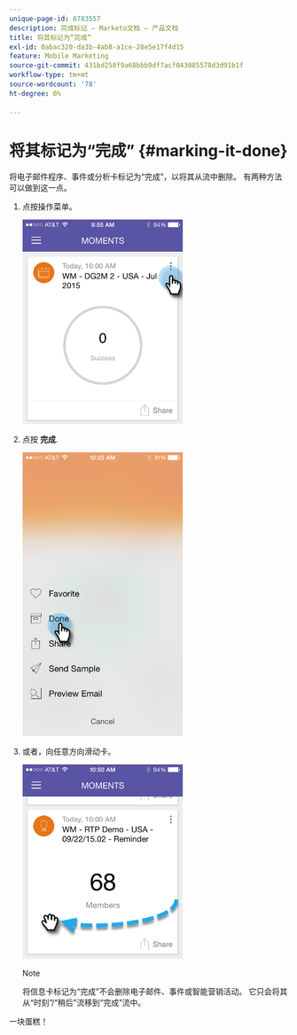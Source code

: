 ```yaml
---
unique-page-id: 8783557
description: 完成标记 — Marketo文档 — 产品文档
title: 将其标记为“完成”
exl-id: 0abac320-da3b-4ab8-a1ce-28e5e17f4d15
feature: Mobile Marketing
source-git-commit: 431bd258f9a68bbb9df7acf043085578d3d91b1f
workflow-type: tm+mt
source-wordcount: '78'
ht-degree: 0%

---
```


# 将其标记为“完成” {#marking-it-done}

将电子邮件程序、事件或分析卡标记为“完成”，以将其从流中删除。 有两种方法可以做到这一点。

1. 点按操作菜单。

   ![](assets/image2015-7-14-17-3a32-3a35.png)

1. 点按 **完成**.

   ![](assets/image2015-7-14-17-3a36-3a31.png)

1. 或者，向任意方向滑动卡。

   ![](assets/image2015-9-25-9-3a46-3a6.png)

   >[!NOTE]
   >
   >将信息卡标记为“完成”不会删除电子邮件、事件或智能营销活动。 它只会将其从“时刻”/“稍后”流移到“完成”流中。

一块蛋糕！
